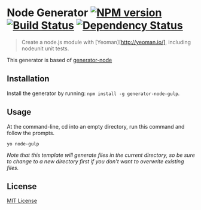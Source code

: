 # Node Generator [![NPM version][npm-image]][npm-url] [![Build Status][travis-image]][travis-url] [![Dependency Status][daviddm-url]][daviddm-image]

> Create a node.js module with [Yeoman][http://yeoman.io/], including nodeunit unit tests.

This generator is based of
[generator-node](https://github.com/yeoman/generator-node)

## Installation

Install the generator by running: `npm install -g generator-node-gulp`.


## Usage

At the command-line, cd into an empty directory, run this command and follow the prompts.

```
yo node-gulp
```

_Note that this template will generate files in the current directory, so be sure to change to a new directory first if you don't want to overwrite existing files._


## License

[MIT License](http://en.wikipedia.org/wiki/MIT_License)

[npm-url]: https://npmjs.org/package/generator-node-gulp
[npm-image]: https://badge.fury.io/js/generator-node-gulp.png
[travis-url]: https://travis-ci.org/stefanbuck/generator-node-gulp
[travis-image]: https://travis-ci.org/stefanbuck/generator-node-gulp.png?branch=master
[daviddm-url]: https://david-dm.org/stefanbuck/generator-node-gulp.png?theme=shields.io
[daviddm-image]: https://david-dm.org/stefanbuck/generator-node-gulp